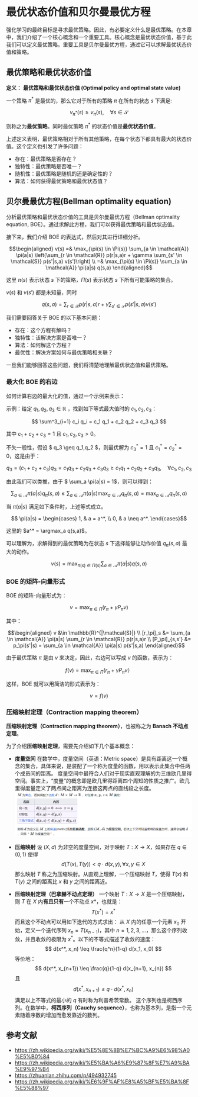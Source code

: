 # 最优状态价值和贝尔曼最优方程

强化学习的最终目标是寻求最优策略。因此，有必要定义什么是最优策略。在本章中，我们介绍了一个核心概念和一个重要工具。核心概念是最优状态价值，基于此我们可以定义最优策略。重要工具是贝尔曼最优方程，通过它可以求解最优状态价值和策略。

## 最优策略和最优状态价值

**定义：** **最优策略和最优状态价值 (Optimal policy and optimal state value)**

一个策略 $\pi^*$ 是最优的，那么它对于所有的策略 $\pi$ 在所有的状态 $s$ 下满足:

$$ v_{\pi^*}(s) \geq v_{\pi}(s), \quad \forall s \in \mathcal{S}  $$

则称之为**最优策略**。同时最优策略 $\pi^*$ 的状态价值是**最优状态价值**。

上述定义表明，最优策略相对于所有其他策略，在每个状态下都具有最大的状态价值。这个定义也引发了许多问题：
- 存在：最优策略是否存在？
- 独特性：最优策略是否唯一？
- 随机性：最优策略是随机的还是确定性的？
- 算法：如何获得最优策略和最优状态值？

## 贝尔曼最优方程(Bellman optimality equation)

分析最优策略和最优状态价值的工具是贝尔曼最优方程（Bellman optimality equation, BOE）。通过求解此方程，我们可以获得最优策略和最优状态值。

接下来，我们介绍 BOE 的表达式，然后对其进行详细分析。

$$\begin{aligned}
v(s) =& \max_{\pi(s) \in \Pi(s)} \sum_{a \in \mathcal{A}} \pi(a|s) \left(\sum_{r \in \mathcal{R}} p(r|s,a)r + \gamma \sum_{s' \in \mathcal{S}} p(s'|s,a) v(s')\right) \\
=& \max_{\pi(s) \in \Pi(s)} \sum_{a \in \mathcal{A}} \pi(a|s) q(s,a)
\end{aligned}$$

这里 $\pi(s)$ 表示状态 $s$ 下的策略，$\Pi(s)$ 表示状态 $s$ 下所有可能策略的集合。

$v(s)$ 和 $v(s')$ 都是未知量，同时

$$ q(s,a) = \sum_{r \in \mathcal{R}} p(r|s,a)r + \gamma \sum_{s' \in \mathcal{S}} p(s'|s,a) v(s') $$

我们需要回答关于 BOE 的以下基本问题：
- 存在：这个方程有解吗？
- 独特性：该解决方案是否唯一？
- 算法：如何解这个方程？
- 最优性：解决方案如何与最优策略相关联？

一旦我们能够回答这些问题，我们将清楚地理解最优状态值和最优策略。

### 最大化 BOE 的右边

如何计算右边的最大化的值，通过一个示例来表示：

示例：给定 $q_1, q_2, q_3 \in \mathbb{R}$ ，找到如下等式最大值时的 $c_1,c_2,c_3$：

$$ \sum^3_{i=1} c_i q_i = c_1 q_1 + c_2 q_2 + c_3 q_3  $$

其中 $c_1 + c_2 + c_3 = 1$ 且  $c_1, c_2, c_3 > 0$。

不失一般性，假设 $ q_3 \geq q_1,q_2 $，则最优解为 $c^*_3=1$ 且 $c^*_1=c^*_2=0$，这是由于：

$$ q_3 = (c_1+c_2+c_3)q_3 = c_1 q_3 + c_2 q_3 + c_3 q_3 \geq c_1 q_1 + c_2 q_2 + c_3 q_3, \quad \forall c_1,c_2,c_3 $$

由此我们可以类推，由于 $ \sum_a \pi(a|s) = 1$，则可以得到：


$$ \sum_{a \in \mathcal{A}} \pi(a|s) q_\pi(s,a) \leq \sum_{a \in \mathcal{A}} \pi(a|s) \max_{a \in \mathcal{A}} q_\pi(s,a) = \max_{a \in \mathcal{A}} q_\pi(s,a) $$

当 $\pi(a|s)$ 满足如下条件时，上述等式成立。

$$
\pi(a|s) = 
\begin{cases}
1, & a = a^*, \\
0, & a \neq a^*.
\end{cases}$$

这里的 $a^* = \argmax_a q(s,a)$。

可以理解为，求解得到的最优策略为在状态 $s$ 下选择能够让动作价值 $q_\pi(s,a)$ 最大的动作。

$$v(s) = \max_{\pi(s) \in \Pi(s)} \sum_{a \in \mathcal{A}} \pi(a|s) q(s,a)$$

### BOE 的矩阵-向量形式

BOE 的矩阵-向量形式为：

$$ v = \max_{\pi \in \Pi}( r_\pi + \gamma P_\pi v) $$

其中：

$$\begin{aligned}
v &\in \mathbb{R}^{|\mathcal{S}|} \\
[r_\pi]_s &= \sum_{a \in \mathcal{A}} \pi(a|s) \sum_{r \in \mathcal{R}} p(r|s,a)r \\
[P_\pi]_{s,s'} &= p_\pi(s'|s) = \sum_{a \in \mathcal{A}} \pi(a|s)  p(s'|s,a)
\end{aligned}$$

由于最优策略 $\pi$ 是由 $v$ 来决定，因此，右边可以写成 $v$ 的函数，表示为：

$$ f(v) = \max_{\pi \in \Pi}(r_\pi + \gamma P_\pi v）$$

这样，BOE 就可以用简洁的形式表示为：

$$ v = f(v)$$

### 压缩映射定理（Contraction mapping theorem）

**压缩映射定理（Contraction mapping theorem）**，也被称之为 **Banach 不动点定理**。

为了介绍**压缩映射定理**，需要先介绍如下几个基本概念：

- **度量空间**
  在数学中，度量空间（英语：Metric space）是具有距离这一个概念的集合，具体来说，是装配了一个称为度量的函数，用以表示此集合中任两个成员间的距离。
  度量空间中最符合人们对于现实直观理解的为三维欧几里得空间。事实上，“度量”的概念即是欧几里得距离四个周知的性质之推广。欧几里得度量定义了两点间之距离为连接这两点的直线段之长度。
  ![](./assets/chapter3_metric_space.png)
- **压缩映射**
  设 $(X,d)$ 为非空的度量空间，对于映射 $T: X \rightarrow X$，如果存在 $q \in (0,1)$ 使得 
  $$d(T(x), T(y)) < q \cdot d(x,y), \forall x,y \in X $$
  那么映射 $T$ 称之为压缩映射。从直观上理解，一个压缩映射 $T$，使得 $T(x)$ 和 $T(y)$ 之间的距离比 $x$ 和 $y$ 之间的距离近。

- **压缩映射定理（巴拿赫不动点定理）**
一个映射 $T: X \rightarrow X$ 是一个压缩映射，则 $T$ 在 $X$ 内**有且只有**一个不动点 $x*$，也就是：
$$ T(x^*) = x^*$$
而且这个不动点可以用如下迭代的方式求出：
从 $X$ 内的任意一个元素 $x_0$ 开始，定义一个迭代序列 $x_n = T(x_{n-1})$，其中 $n=1,2,3,...$，那么这个序列收敛，并且收敛的极限为 $x^*$。以下的不等式描述了收敛的速度：
$$ d(x^*, x_n) \leq \frac{q^n}{1-q} d(x_1, x_0) $$
等价地：
$$ d(x^*, x_{n+1}) \leq \frac{q}{1-q} d(x_{n+1}, x_{n}) $$
且
$$ d(x^*, x_{n+1}) \leq q \cdot d(x^*, x_{n}) $$
满足以上不等式的最小的 $q$ 有时称为利普希茨常数。
这个序列也是柯西序列。在数学中，**柯西序列（Cauchy sequence）**，也称为基本列，是指一个元素随着序数的增加而愈发靠近的数列。






## 参考文献
- https://zh.wikipedia.org/wiki/%E5%8E%8B%E7%BC%A9%E6%98%A0%E5%B0%84
- https://zh.wikipedia.org/wiki/%E5%BA%A6%E9%87%8F%E7%A9%BA%E9%97%B4
- https://zhuanlan.zhihu.com/p/494932745
- https://zh.wikipedia.org/wiki/%E6%9F%AF%E8%A5%BF%E5%BA%8F%E5%88%97
